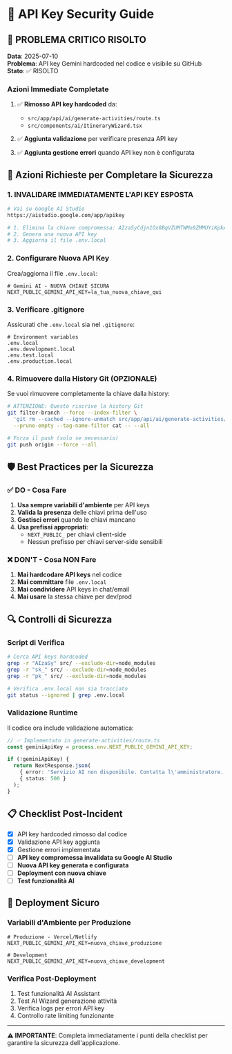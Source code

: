 # 🔐 API Key Security Guide

## 🚨 PROBLEMA CRITICO RISOLTO

**Data**: 2025-07-10  
**Problema**: API key Gemini hardcoded nel codice e visibile su GitHub  
**Stato**: ✅ RISOLTO  

### Azioni Immediate Completate

1. ✅ **Rimosso API key hardcoded** da:
   - `src/app/api/ai/generate-activities/route.ts`
   - `src/components/ai/ItineraryWizard.tsx`

2. ✅ **Aggiunta validazione** per verificare presenza API key
3. ✅ **Aggiunta gestione errori** quando API key non è configurata

## 🔧 Azioni Richieste per Completare la Sicurezza

### 1. **INVALIDARE IMMEDIATAMENTE L'API KEY ESPOSTA**

```bash
# Vai su Google AI Studio
https://aistudio.google.com/app/apikey

# 1. Elimina la chiave compromessa: AIzaSyCdjn1Ox8BqVZUMTWMo9ZMMUYiKpkAym2E
# 2. Genera una nuova API key
# 3. Aggiorna il file .env.local
```

### 2. **Configurare Nuova API Key**

Crea/aggiorna il file `.env.local`:

```env
# Gemini AI - NUOVA CHIAVE SICURA
NEXT_PUBLIC_GEMINI_API_KEY=la_tua_nuova_chiave_qui
```

### 3. **Verificare .gitignore**

Assicurati che `.env.local` sia nel `.gitignore`:

```gitignore
# Environment variables
.env.local
.env.development.local
.env.test.local
.env.production.local
```

### 4. **Rimuovere dalla History Git (OPZIONALE)**

Se vuoi rimuovere completamente la chiave dalla history:

```bash
# ATTENZIONE: Questo riscrive la history Git
git filter-branch --force --index-filter \
  'git rm --cached --ignore-unmatch src/app/api/ai/generate-activities/route.ts' \
  --prune-empty --tag-name-filter cat -- --all

# Forza il push (solo se necessario)
git push origin --force --all
```

## 🛡️ Best Practices per la Sicurezza

### ✅ DO - Cosa Fare

1. **Usa sempre variabili d'ambiente** per API keys
2. **Valida la presenza** delle chiavi prima dell'uso
3. **Gestisci errori** quando le chiavi mancano
4. **Usa prefissi appropriati**:
   - `NEXT_PUBLIC_` per chiavi client-side
   - Nessun prefisso per chiavi server-side sensibili

### ❌ DON'T - Cosa NON Fare

1. **Mai hardcodare API keys** nel codice
2. **Mai committare** file `.env.local`
3. **Mai condividere** API keys in chat/email
4. **Mai usare** la stessa chiave per dev/prod

## 🔍 Controlli di Sicurezza

### Script di Verifica

```bash
# Cerca API keys hardcoded
grep -r "AIzaSy" src/ --exclude-dir=node_modules
grep -r "sk_" src/ --exclude-dir=node_modules
grep -r "pk_" src/ --exclude-dir=node_modules

# Verifica .env.local non sia tracciato
git status --ignored | grep .env.local
```

### Validazione Runtime

Il codice ora include validazione automatica:

```typescript
// ✅ Implementato in generate-activities/route.ts
const geminiApiKey = process.env.NEXT_PUBLIC_GEMINI_API_KEY;

if (!geminiApiKey) {
  return NextResponse.json(
    { error: 'Servizio AI non disponibile. Contatta l\'amministratore.' },
    { status: 500 }
  );
}
```

## 📋 Checklist Post-Incident

- [x] API key hardcoded rimosso dal codice
- [x] Validazione API key aggiunta
- [x] Gestione errori implementata
- [ ] **API key compromessa invalidata su Google AI Studio**
- [ ] **Nuova API key generata e configurata**
- [ ] **Deployment con nuova chiave**
- [ ] **Test funzionalità AI**

## 🚀 Deployment Sicuro

### Variabili d'Ambiente per Produzione

```env
# Produzione - Vercel/Netlify
NEXT_PUBLIC_GEMINI_API_KEY=nuova_chiave_produzione

# Development
NEXT_PUBLIC_GEMINI_API_KEY=nuova_chiave_development
```

### Verifica Post-Deployment

1. Test funzionalità AI Assistant
2. Test AI Wizard generazione attività
3. Verifica logs per errori API key
4. Controllo rate limiting funzionante

---

**⚠️ IMPORTANTE**: Completa immediatamente i punti della checklist per garantire la sicurezza dell'applicazione.

